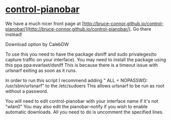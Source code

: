 [control-pianobar](http://bruce-connor.github.io/control-pianobar/)
================

We have a much nicer front page at
[http://bruce-connor.github.io/control-pianobar/](http://bruce-connor.github.io/control-pianobar/).
Go there instead!


Download option by CalebDW


To use this you need to have the package dsniff and sudo privaleges(to capture traffic on your interface).
You may need to install the package using this ppa ppa:evarlast/dsniff
This is because there is a timeout issue with urlsnarf exiting as soon as it runs.

In order to run this script I recommend adding "<user> ALL = NOPASSWD: /usr/sbin/urlsnarf" to the /etc/sudoers
This allows urlsnarf to be run as root without a password.

You will need to edit control-pianobar with your interface name if it's not "wlan0"
You may also edit the pianobar-notify if you wish to enable automatic downloads. All you need to do
is uncomment the specified lines.
